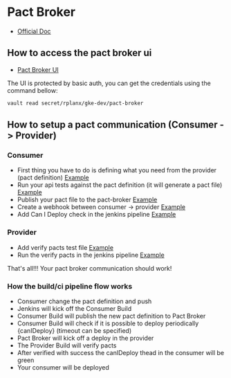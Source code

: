 # Pact Broker

* [Official Doc](https://github.com/pact-foundation/pact_broker)

## How to access the pact broker ui

* [Pact Broker UI](http://pact-broker.rplan.com/)

The UI is protected by basic auth, you can get the credentials using the command bellow:  

```bash
vault read secret/rplanx/gke-dev/pact-broker
```

## How to setup a pact communication (Consumer -> Provider)

### Consumer

- First thing you have to do is defining what you need from the provider (pact definition) [Example](https://github.com/actano/allex-accounts/blob/5e16b38a7cd646ee75e2ba7a5b18d5214f717051/test/pact/authentication-service-pact.js)
- Run your api tests against the pact definition (it will generate a pact file) [Example](https://github.com/actano/allex-accounts/blob/1f13f3e33697a03c464fda65c785e7e53a561f89/test/rest-endpoints/user-login/post-user-login.spec.js) 
- Publish your pact file to the pact-broker [Example](https://github.com/actano/allex-accounts/blob/6442b8c2fe13ffe4343345cb67a8039f27dddb5a/Jenkinsfile-k8s#L55-L72)
- Create a webhook between consumer -> provider [Example](https://github.com/actano/allex-accounts/blob/6442b8c2fe13ffe4343345cb67a8039f27dddb5a/Jenkinsfile-k8s#L73-L92)
- Add Can I Deploy check in the jenkins pipeline [Example](https://github.com/actano/allex-accounts/blob/6442b8c2fe13ffe4343345cb67a8039f27dddb5a/Jenkinsfile-k8s#L119-L136)

### Provider

- Add verify pacts test file [Example](https://github.com/actano/rplan-authentication/blob/ef6e1028d7c7c52d1e22c3265811a766aa56baca/test/pact/verify-pact-with-consumers.js)
- Run the verify pacts in the jenkins pipeline [Example](https://github.com/actano/rplan-authentication/blob/525019163d099a205027131b0df7efc652826acf/Jenkinsfile-k8s#L44-L64)

That's all!!! Your pact broker communication should work! 

### How the build/ci pipeline flow works

- Consumer change the pact definition and push 
- Jenkins will kick off the Consumer Build 
- Consumer Build will publish the new pact definition to Pact Broker
- Consumer Build will check if it is possible to deploy periodically {canIDeploy} (timeout can be specified)          
- Pact Broker will kick off a deploy in the provider
- The Provider Build will verify pacts
- After verified with success the canIDeploy thead in the consumer will be green
- Your consumer will be deployed 
                

